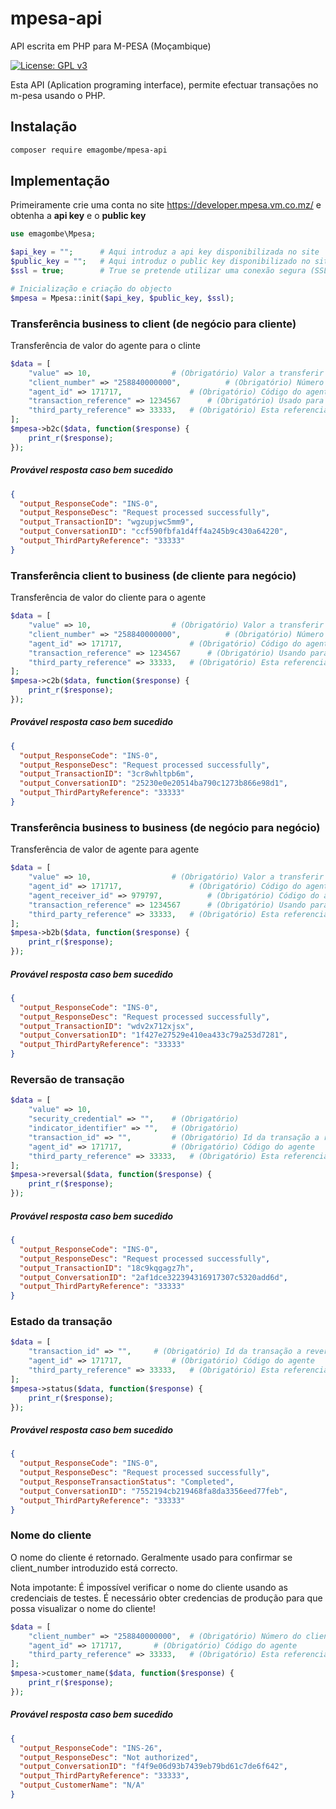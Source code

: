 # mpesa-api
API escrita em PHP para M-PESA (Moçambique)

[![License: GPL v3](https://img.shields.io/badge/License-GPLv3-blue.svg)](https://www.gnu.org/licenses/gpl-3.0)

Esta API (Aplication programing interface), permite efectuar transações no m-pesa usando o PHP.

## Instalação
```bash
composer require emagombe/mpesa-api
```
## Implementação

Primeiramente crie uma conta no site https://developer.mpesa.vm.co.mz/ e obtenha a **api key** e o **public key**
```php
use emagombe\Mpesa;

$api_key = "";		# Aqui introduz a api key disponibilizada no site
$public_key = "";	# Aqui introduz o public key disponibilizado no site
$ssl = true;		# True se pretende utilizar uma conexão segura (SSL)

# Inicialização e criação do objecto
$mpesa = Mpesa::init($api_key, $public_key, $ssl);
```
### Transferência business to client (de negócio para cliente)
Transferência de valor do agente para o clinte
```php
$data = [
	"value" => 10,					# (Obrigatório) Valor a transferir
	"client_number" => "258840000000",			# (Obrigatório) Número do cliente beneficiário
	"agent_id" => 171717,				# (Obrigatório) Código do agente
	"transaction_reference" => 1234567		# (Obrigatório) Usado para atribuir uma referencia a transação
	"third_party_reference" => 33333,	# (Obrigatório) Esta referencia será usada para efectuar consulta das transações
];
$mpesa->b2c($data, function($response) {
	print_r($response);
});
```
##### Provável resposta caso bem sucedido
```json
{
  "output_ResponseCode": "INS-0",
  "output_ResponseDesc": "Request processed successfully",
  "output_TransactionID": "wgzupjwc5mm9",
  "output_ConversationID": "ccf590fbfa1d4ff4a245b9c430a64220",
  "output_ThirdPartyReference": "33333"
}
```

### Transferência client to business (de cliente para negócio)
Transferência de valor do cliente para o agente
```php
$data = [
	"value" => 10,					# (Obrigatório) Valor a transferir
	"client_number" => "258840000000",			# (Obrigatório) Número do cliente
	"agent_id" => 171717,				# (Obrigatório) Código do agente beneficiário
	"transaction_reference" => 1234567		# (Obrigatório) Usando para atribuir uma referencia a transação
	"third_party_reference" => 33333,	# (Obrigatório) Esta referencia será usada para efectuar consulta das transações
];
$mpesa->c2b($data, function($response) {
	print_r($response);
});
```
##### Provável resposta caso bem sucedido
```json
{
  "output_ResponseCode": "INS-0",
  "output_ResponseDesc": "Request processed successfully",
  "output_TransactionID": "3cr8whltpb6m",
  "output_ConversationID": "25230e0e20514ba790c1273b866e98d1",
  "output_ThirdPartyReference": "33333"
}
```

### Transferência business to business (de negócio para negócio)
Transferência de valor de agente para agente
```php
$data = [
	"value" => 10,					# (Obrigatório) Valor a transferir
	"agent_id" => 171717,				# (Obrigatório) Código do agente
	"agent_receiver_id" => 979797,			# (Obrigatório) Código do agente beneficiário
	"transaction_reference" => 1234567		# (Obrigatório) Usando para atribuir uma referencia a transação
	"third_party_reference" => 33333,	# (Obrigatório) Esta referencia será usada para efectuar consulta das transações
];
$mpesa->b2b($data, function($response) {
	print_r($response);
});
```
##### Provável resposta caso bem sucedido
```json
{
  "output_ResponseCode": "INS-0",
  "output_ResponseDesc": "Request processed successfully",
  "output_TransactionID": "wdv2x712xjsx",
  "output_ConversationID": "1f427e27529e410ea433c79a253d7281",
  "output_ThirdPartyReference": "33333"
}
```

### Reversão de transação

```php
$data = [
	"value" => 10,
	"security_credential" => "",	# (Obrigatório)
	"indicator_identifier" => "",	# (Obrigatório)
	"transaction_id" => "",			# (Obrigatório) Id da transação a reverter
	"agent_id" => 171717,			# (Obrigatório) Código do agente
	"third_party_reference" => 33333,	# (Obrigatório) Esta referencia será usada para efectuar consulta das transações
];
$mpesa->reversal($data, function($response) {
	print_r($response);
});
```
##### Provável resposta caso bem sucedido
```json
{
  "output_ResponseCode": "INS-0",
  "output_ResponseDesc": "Request processed successfully",
  "output_TransactionID": "18c9kqgagz7h",
  "output_ConversationID": "2af1dce322394316917307c5320add6d",
  "output_ThirdPartyReference": "33333"
}
```

### Estado da transação

```php
$data = [
	"transaction_id" => "",		# (Obrigatório) Id da transação a reverter
	"agent_id" => 171717,			# (Obrigatório) Código do agente
	"third_party_reference" => 33333,	# (Obrigatório) Esta referencia será usada para efectuar consulta das transações
];
$mpesa->status($data, function($response) {
	print_r($response);
});
```
##### Provável resposta caso bem sucedido
```json
{
  "output_ResponseCode": "INS-0",
  "output_ResponseDesc": "Request processed successfully",
  "output_ResponseTransactionStatus": "Completed",
  "output_ConversationID": "7552194cb219468fa8da3356eed77feb",
  "output_ThirdPartyReference": "33333"
}
```

### Nome do cliente

O nome do cliente é retornado. Geralmente usado para confirmar se client_number introduzido está correcto.

Nota impotante: É impossível verificar o nome do cliente usando as credenciais de testes. É necessário obter credencias de produção para que possa visualizar o nome do cliente!

```php
$data = [
	"client_number" => "258840000000",	# (Obrigatório) Número do cliente
	"agent_id" => 171717,		# (Obrigatório) Código do agente
	"third_party_reference" => 33333,	# (Obrigatório) Esta referencia será usada para efectuar consulta das transações
];
$mpesa->customer_name($data, function($response) {
	print_r($response);
});
```
##### Provável resposta caso bem sucedido
```json
{
  "output_ResponseCode": "INS-26",
  "output_ResponseDesc": "Not authorized",
  "output_ConversationID": "f4f9e06d93b7439eb79bd61c7de6f642",
  "output_ThirdPartyReference": "33333",
  "output_CustomerName": "N/A"
}
```